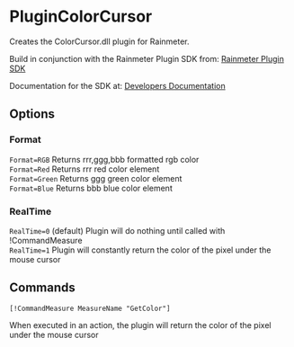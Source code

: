 # PluginColorCursor

Creates the ColorCursor.dll plugin for Rainmeter.

Build in conjunction with the Rainmeter Plugin SDK from:
[Rainmeter Plugin SDK](https://github.com/rainmeter/rainmeter-plugin-sdk)

Documentation for the SDK at:
[Developers Documentation](https://docs.rainmeter.net/developers/#CreatePlugin)

## Options

### Format
`Format=RGB` Returns rrr,ggg,bbb formatted rgb color  
`Format=Red` Returns rrr red color element  
`Format=Green` Returns ggg green color element  
`Format=Blue` Returns bbb blue color element  

### RealTime

`RealTime=0` (default) Plugin will do nothing until called with !CommandMeasure  
`RealTime=1` Plugin will constantly return the color of the pixel under the mouse cursor

## Commands 

`[!CommandMeasure MeasureName "GetColor"]`

When executed in an action, the plugin will return the color of the pixel under the mouse cursor
